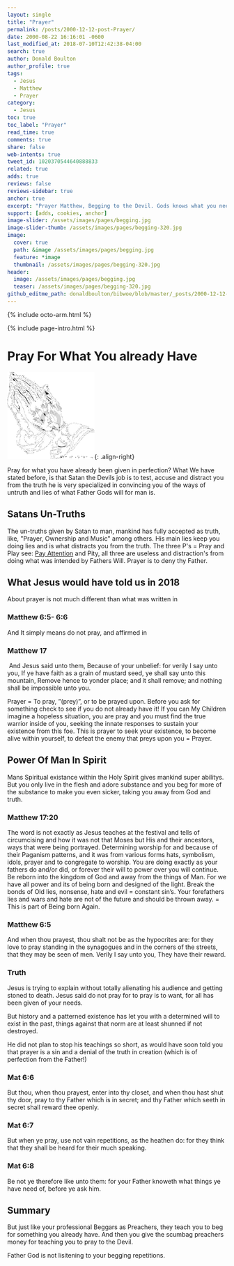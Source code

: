 ```yaml
---
layout: single
title: "Prayer"
permalink: /posts/2000-12-12-post-Prayer/
date: 2000-08-22 16:16:01 -0600
last_modified_at: 2018-07-10T12:42:38-04:00
search: true
author: Donald Boulton
author_profile: true
tags:
  - Jesus
  - Matthew
  - Prayer
category:
  - Jesus
toc: true
toc_label: "Prayer"
read_time: true
comments: true
share: false
web-intents: true
tweet_id: 1020370544640888833
related: true
adds: true
reviews: false
reviews-sidebar: true
anchor: true
excerpt: "Prayer Matthew, Begging to the Devil. Gods knows what you need"
support: [adds, cookies, anchor]
image-slider: /assets/images/pages/begging.jpg
image-slider-thumb: /assets/images/pages/begging-320.jpg
image:
  cover: true
  path: &image /assets/images/pages/begging.jpg
  feature: *image
  thumbnail: /assets/images/pages/begging-320.jpg
header:
  image: /assets/images/pages/begging.jpg
  teaser: /assets/images/pages/begging-320.jpg
github_editme_path: donaldboulton/bibwoe/blob/master/_posts/2000-12-12-post-Prayer.md
---
```


{% include octo-arm.html %}

{% include page-intro.html %}

# Pray For What You already Have

![Prayer](/assets/images/pages/prayer.png){: .align-right}

Pray for what you have already been given in perfection? What We have stated before, is that Satan the Devils job is to test, accuse and distract you from the truth he is very specialized in convincing you of the ways of untruth and lies of what Father Gods will for man is.

## Satans Un-Truths

The un-truths given by Satan to man, mankind has fully accepted as truth, like, "Prayer, Ownership and Music" among others. His main lies keep you doing lies and is what distracts you from the truth. The three P's = Pray and Play see: [Pay Attention](http://www.bibwoe.com/blog/Devil "Devil as Satan") and Pity, all three are useless and distraction's from doing what was intended by Fathers Will. Prayer is to deny thy Father.

## What Jesus would have told us in 2018

About prayer is not much different than what was written in

### Matthew 6:5- 6:6

And It simply means do not pray, and affirmed in

### Matthew 17

 And Jesus said unto them, Because of your unbelief: for verily I say unto you, If ye have faith as a grain of mustard seed, ye shall say unto this mountain, Remove hence to yonder place; and it shall remove; and nothing shall be impossible unto you.

Prayer = To pray, ”(prey)”, or to be prayed upon. Before you ask for something check to see if you do not already have it! If you can My Children imagine a hopeless situation, you are pray and you must find the true warrior inside of you, seeking the innate responses to sustain your existence from this foe. This is prayer to seek your existence, to become alive within yourself, to defeat the enemy that preys upon you = Prayer.

## Power Of Man In Spirit

Mans Spiritual existance within the Holy Spirit gives mankind super abilitys. But you only live in the flesh and adore substance and you beg for more of the substance to make you even sicker, taking you away from God and truth.

### Matthew 17:20

The word is not exactly as Jesus teaches at the festival and tells of circumcising and how it was not that Moses but His and their ancestors, ways that were being portrayed. Determining worship for and because of their Paganism patterns, and it was from various forms hats, symbolism, idols, prayer and to congregate to worship. You are doing exactly as your fathers do and/or did, or forever their will to power over you will continue. Be reborn into the kingdom of God and away from the things of Man. For we have all power and its of being born and designed of the light. Break the bonds of Old lies, nonsense, hate and evil = constant sin’s. Your forefathers lies and wars and hate are not of the future and should be thrown away. = This is part of Being born Again.

### Matthew 6:5

And when thou prayest, thou shalt not be as the hypocrites are: for they love to pray standing in the synagogues and in the corners of the streets, that they may be seen of men. Verily I say unto you, They have their reward.

### Truth

Jesus is trying to explain without totally alienating his audience and getting stoned to death. Jesus said do not pray for to pray is to want, for all has been given of your needs.

But history and a patterned existence has let you with a determined will to exist in the past, things against that norm are at least shunned if not destroyed.

He did not plan to stop his teachings so short, as would have soon told you that prayer is a sin and a denial of the truth in creation (which is of perfection from the Father!)

### Mat 6:6

But thou, when thou prayest, enter into thy closet, and when thou hast shut thy door, pray to thy Father which is in secret; and thy Father which seeth in secret shall reward thee openly.

### Mat 6:7

But when ye pray, use not vain repetitions, as the heathen do: for they think that they shall be heard for their much speaking.

### Mat 6:8

Be not ye therefore like unto them: for your Father knoweth what things ye have need of, before ye ask him.

## Summary

But just like your professional Beggars as Preachers, they teach you to beg for something you already have. And then you give the scumbag preachers money for teaching you to pray to the Devil.

Father God is not lisitening to your begging repetitions.